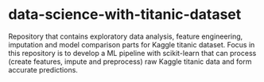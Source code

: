 # data-science-with-titanic-dataset
Repository that contains exploratory data analysis, feature engineering, imputation and model comparison parts for Kaggle titanic dataset. Focus in this repository is to develop a ML pipeline with scikit-learn that can process (create features, impute and preprocess) raw Kaggle titanic data and form accurate predictions.
